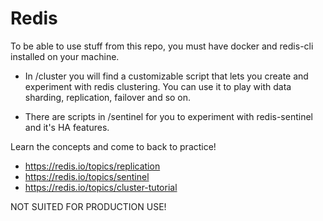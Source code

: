 # Redis

To be able to use stuff from this repo, you must have docker and redis-cli installed on your machine.

* In /cluster you will find a customizable script that lets you create and experiment with redis clustering. You can use it to play with data sharding, replication, failover and so on.

* There are scripts in /sentinel for you to experiment with redis-sentinel and it's HA features.

Learn the concepts and come to back to practice!

* https://redis.io/topics/replication
* https://redis.io/topics/sentinel
* https://redis.io/topics/cluster-tutorial

NOT SUITED FOR PRODUCTION USE!